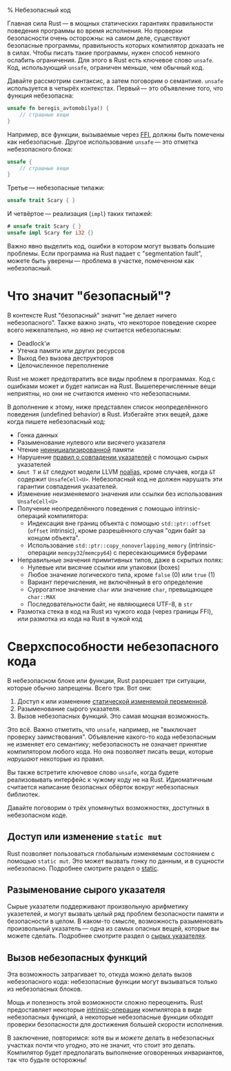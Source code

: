 % Небезопасный код

Главная сила Rust — в мощных статических гарантиях правильности поведения
программы во время исполнения. Но проверки безопасности очень осторожны: на
самом деле, существуют безопасные программы, правильность которых компилятор
доказать не в силах. Чтобы писать такие программы, нужен способ немного ослабить
ограничения. Для этого в Rust есть ключевое слово `unsafe`. Код, использующий
`unsafe`, ограничен меньше, чем обычный код.

Давайте рассмотрим синтаксис, а затем поговорим о семантике. `unsafe`
используется в четырёх контекстах. Первый — это объявление того, что функция
небезопасна:

```rust
unsafe fn beregis_avtomobilya() {
    // страшные вещи
}
```

Например, все функции, вызываемые через [FFI][ffi], должны быть помечены как
небезопасные. Другое использование `unsafe` — это отметка небезопасного блока:

[ffi]: ffi.html

```rust
unsafe {
    // страшные вещи
}
```

Третье — небезопасные типажи:

```rust
unsafe trait Scary { }
```

И четвёртое — реализация (`impl`) таких типажей:

```rust
# unsafe trait Scary { }
unsafe impl Scary for i32 {}
```

Важно явно выделить код, ошибки в котором могут вызвать большие проблемы. Если
программа на Rust падает с "segmentation fault", можете быть уверены —
проблема в участке, помеченном как небезопасный.

# Что значит "безопасный"?

В контексте Rust "безопасный" значит "не делает ничего небезопасного". Также
важно знать, что некоторое поведение скорее всего нежелательно, но явно
_не_ считается небезопасным:

* Deadlock'и
* Утечка памяти или других ресурсов
* Выход без вызова деструкторов
* Целочисленное переполнение

Rust не может предотвратить все виды проблем в программах. Код с ошибками может
и будет написан на Rust. Вышеперечисленные вещи неприятны, но они не считаются
именно что небезопасными.

В дополнение к этому, ниже представлен список неопределённого поведения
(undefined behavior) в Rust. Избегайте этих вещей, даже когда пишете
небезопасный код:

* Гонка данных
* Разыменование нулевого или висячего указателя
* Чтение [неинициализированной][undef] памяти
* Нарушение [правил о совпадении указателей][aliasing] с помощью сырых
  указателей
* `&mut T` и `&T` следуют модели LLVM [noalias][noalias], кроме случаев, когда
  `&T` содержит `UnsafeCell<U>`. Небезопасный код не должен нарушать эти
  гарантии совпадения указателей.
* Изменение неизменяемого значения или ссылки без использования `UnsafeCell<U>`
* Получение неопределённого поведения с помощью intrinsic-операций компилятора:
    * Индексация вне границ объекта с помощью `std::ptr::offset` (`offset`
      intrinsic), кроме разрешённого случая "один байт за концом объекта".
    * Использование `std::ptr::copy_nonoverlapping_memory` (intrinsic-операции
      `memcpy32`/`memcpy64`) с пересекающимися буферами
* Неправильные значения примитивных типов, даже в скрытых полях:
    * Нулевые или висячие ссылки или упаковки (boxes)
    * Любое значение логического типа, кроме `false` (0) или `true` (1)
    * Вариант перечисления, не включённый в его определение
    * Суррогатное значение `char` или значение `char`, превыщающее `char::MAX`
    * Последовательности байт, не являющиеся UTF-8, в `str`
* Размотка стека в код на Rust из чужого кода (через границы FFI), или размотка
  из кода на Rust в чужой код

[noalias]: http://llvm.org/docs/LangRef.html#noalias
[undef]: http://llvm.org/docs/LangRef.html#undefined-values
[aliasing]: http://llvm.org/docs/LangRef.html#pointer-aliasing-rules

# Сверхспособности небезопасного кода

В небезопасном блоке или функции, Rust разрешает три ситуации, которые обычно
запрещены. Всего три. Вот они:

1. Доступ к или изменение [статической изменяемой переменной][static].
2. Разыменование сырого указателя.
3. Вызов небезопасных функций. Это самая мощная возможность.

Это всё. Важно отметить, что `unsafe`, например, не "выключает проверку
заимствования". Объявление какого-то кода небезопасным не изменяет его
семантику; небезопасность не означает принятие компилятором любого кода. Но она
позволяет писать вещи, которые _нарушают_ некоторые из правил.

Вы также встретите ключевое слово `unsafe`, когда будете реализовывать интерфейс
к чужому коду не на Rust. Идиоматичным считается написание безопасных обёрток
вокруг небезопасных библиотек.

Давайте поговорим о трёх упомянутых возможностях, доступных в небезопасном коде.

## Доступ или изменение `static mut`

Rust позволяет пользоваться глобальным изменяемым состоянием с помощью `static
mut`. Это может вызвать гонку по данным, и в сущности небезопасно. Подробнее
смотрите раздел о [static][static].

[static]: const-and-static.html#static

## Разыменование сырого указателя

Сырые указатели поддерживают произвольную арифметику указетелей, и могут вызвать
целый ряд проблем безопасности памяти и безопасности в целом. В каком-то смысле,
возможность разыменовать произвольный указатель — одна из самых опасных вещей,
которые вы можете сделать. Подробнее смотрите раздел о
[сырых указателях][rawpointers].

[rawpointers]: raw-pointers.html

## Вызов небезопасных функций

Эта возможность затрагивает то, откуда можно делать вызов небезопасного кода:
небезопасные функции могут вызываться только из небезопасных блоков.

Мощь и полезность этой возможности сложно переоценить. Rust предоставляет
некоторые [intrinsic-операции][intrinsics] компилятора в виде небезопасных
функций, а некоторые небезопасные функции обходят проверки безопасности для
достижения большей скорости исполнения.

В заключение, повторимся: хотя вы и _можете_ делать в небезопасных участках
почти что угодно, это не значит, что стоит это делать. Компилятор будет
предполагать выполнение оговоренных инвариантов, так что будьте осторожны!

[intrinsics]: intrinsics.html
